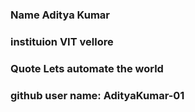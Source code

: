### Name Aditya Kumar
### instituion VIT vellore
### Quote Lets automate the world
### github user name: AdityaKumar-01 